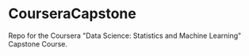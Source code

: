 # CourseraCapstone

Repo for the Coursera "Data Science: Statistics and Machine Learning" Capstone Course.
